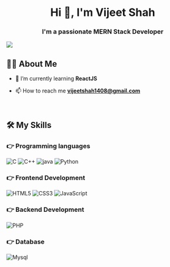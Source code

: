 ## <h1 align="center">Hi 👋, I'm Vijeet Shah</h1>
<h3 align="center">I'm a passionate MERN Stack Developer</h3>

[![](https://visitcount.itsvg.in/api?id=yashghori&icon=0&color=1)](https://visitcount.itsvg.in)

## 🙋‍♂️ About Me
- 🌱 I’m currently learning **ReactJS**

- 📫 How to reach me **vijeetshah1408@gmail.com**

<br>

## 🛠️ My Skills

### 👉 Programming languages
![C](https://img.shields.io/badge/c-%2300599C.svg?style=plastic&logo=c&logoColor=white) 
![C++](https://img.shields.io/badge/c++-%2300599C.svg?style=plastic&logo=c%2B%2B&logoColor=white) 
![java](https://img.shields.io/badge/Java-%23007396.svg?logo=java&logoColor=white) 
![Python](https://img.shields.io/badge/python-3670A0?style=plastic&logo=python&logoColor=ffdd54)

### 👉 Frontend Development
![HTML5](https://img.shields.io/badge/html5-%23E34F26.svg?style=plastic&logo=html5&logoColor=white) 
![CSS3](https://img.shields.io/badge/css3-%231572B6.svg?style=plastic&logo=css3&logoColor=white) 
![JavaScript](https://img.shields.io/badge/javascript-%23323330.svg?style=plastic&logo=javascript&logoColor=%23F7DF1E)

### 👉 Backend Development
![PHP](https://img.shields.io/badge/php-%23777BB4.svg?style=plastic&logo=php&logoColor=white) 

### 👉 Database
![Mysql](https://img.shields.io/badge/mysql-%234ea94b.svg?style=plastic&logo=mysql&logoColor=white)
